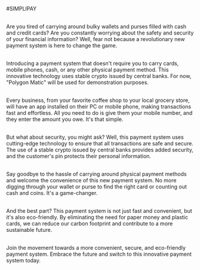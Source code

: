 #SIMPLIPAY<br><br>

Are you tired of carrying around bulky wallets and purses filled with cash and credit cards? Are you constantly worrying about the safety and security of your financial information? Well, fear not because a revolutionary new payment system is here to change the game.<br><br>

Introducing a payment system that doesn't require you to carry cards, mobile phones, cash, or any other physical payment method. This innovative technology uses stable crypto issued by central banks. For now, "Polygon Matic" will be used for demonstration purposes.<br><br>

Every business, from your favorite coffee shop to your local grocery store, will have an app installed on their PC or mobile phone, making transactions fast and effortless. All you need to do is give them your mobile number, and they enter the amount you owe. It's that simple.<br><br>

But what about security, you might ask? Well, this payment system uses cutting-edge technology to ensure that all transactions are safe and secure. The use of a stable crypto issued by central banks provides added security, and the customer's pin protects their personal information.<br><br>

Say goodbye to the hassle of carrying around physical payment methods and welcome the convenience of this new payment system. No more digging through your wallet or purse to find the right card or counting out cash and coins. It's a game-changer.<br><br>

And the best part? This payment system is not just fast and convenient, but it's also eco-friendly. By eliminating the need for paper money and plastic cards, we can reduce our carbon footprint and contribute to a more sustainable future.<br><br>

Join the movement towards a more convenient, secure, and eco-friendly payment system. Embrace the future and switch to this innovative payment system today.<br><br>

